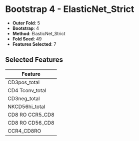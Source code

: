 # Bootstrap 4 - ElasticNet_Strict

- **Outer Fold**: 5
- **Bootstrap**: 4
- **Method**: ElasticNet_Strict
- **Fold Seed**: 49
- **Features Selected**: 7

## Selected Features

| Feature |
|---------|
| CD3pos_total |
| CD4 Tconv_total |
| CD3neg_total |
| NKCD56hi_total |
| CD8 RO CCR5_CD8 |
| CD8 RO CD56_CD8 |
| CCR4_CD8RO |
